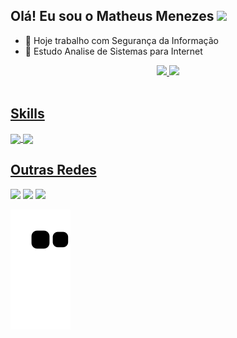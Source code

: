 ## Olá! Eu sou o Matheus Menezes <img src="https://raw.githubusercontent.com/kaueMarques/kaueMarques/master/hi.gif" height="30px">

- 🔭 Hoje trabalho com Segurança da Informação
- 🌱 Estudo Analise de Sistemas para Internet

<div align="center">
  <a href="https://github.com/mathemenezes">
  <img height="180em" src="https://github-readme-stats.vercel.app/api?username=mathemenezes&show_icons=true&theme=dark&include_all_commits=true&count_private=true"/>
  <img height="180em" src="https://github-readme-stats.vercel.app/api/top-langs/?username=mathemenezes&layout=compact&langs_count=7&theme=dark"/>  
</div>
<div style="display: inline_block"><br>
  
## Skills
  <img align="center" src="https://img.shields.io/badge/HTML5-E34F26?style=for-the-badge&logo=html5&logoColor=white">
  <img align="center" src="https://img.shields.io/badge/CSS3-1572B6?style=for-the-badge&logo=css3&logoColor=white">
</div>
<div> 
  
## Outras Redes
  <a href="https://instagram.com/mathemenezes" target="_blank"><img src="https://img.shields.io/badge/-Instagram-%23E4405F?style=for-the-badge&logo=instagram&logoColor=white" target="_blank"></a>
   <a href = "mailto:matheus_n97@hotmail.com"><img src="https://img.shields.io/badge/Microsoft_Outlook-0078D4?style=for-the-badge&logo=microsoft-outlook&logoColor=white" target="_blank"></a>
  <a href="https://www.linkedin.com/in/mathemenezes" target="_blank"><img src="https://img.shields.io/badge/-LinkedIn-%230077B5?style=for-the-badge&logo=linkedin&logoColor=white" target="_blank"></a>
 
  ![Snake animation](https://github.com/rafaballerini/rafaballerini/blob/output/github-contribution-grid-snake.svg)
 
</div>

